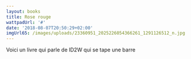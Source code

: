 ```yaml
---
layout: books
title: Rose rouge
wattpadUrl: '#'
date: '2018-08-07T20:50:29+02:00'
imgUrl65: /images/uploads/23360951_2025226054366261_1291126512_n.jpg
---
```

Voici un livre qui parle de ID2W qui se tape une barre
